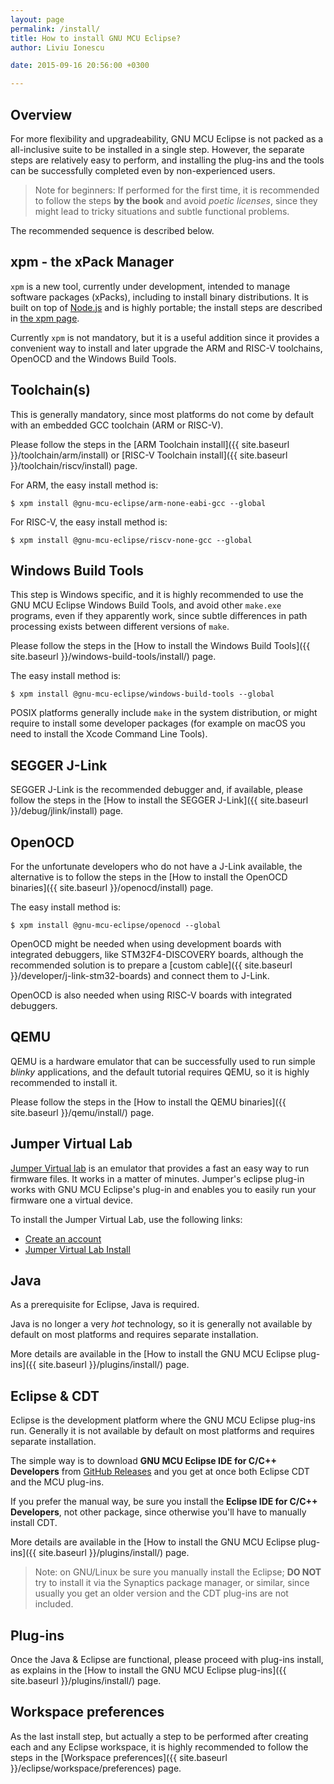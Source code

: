 ```yaml
---
layout: page
permalink: /install/
title: How to install GNU MCU Eclipse?
author: Liviu Ionescu

date: 2015-09-16 20:56:00 +0300

---
```


## Overview

For more flexibility and upgradeability, GNU MCU Eclipse is not packed as a all-inclusive suite to be installed in a single step. However, the separate steps are relatively easy to perform, and installing the plug-ins and the tools can be successfully completed even by non-experienced users.

> Note for beginners: If performed for the first time, it is recommended to follow the steps **by the book** and avoid _poetic licenses_, since they might lead to tricky situations and subtle functional problems.

The recommended sequence is described below.

## xpm - the xPack Manager

`xpm` is a new tool, currently under development, intended to manage software packages (xPacks), including to install binary distributions. It is built on top of [Node.js](https://nodejs.org/) and is highly portable; the install steps are described in [the xpm page](https://www.npmjs.com/package/xpm).

Currently `xpm` is not mandatory, but it is a useful addition since it provides a convenient way to install and later upgrade the ARM and RISC-V toolchains, OpenOCD and the Windows Build Tools.

## Toolchain(s)

This is generally mandatory, since most platforms do not come by default with an embedded GCC toolchain (ARM or RISC-V).

Please follow the steps in the [ARM Toolchain install]({{ site.baseurl }}/toolchain/arm/install) or [RISC-V Toolchain install]({{ site.baseurl }}/toolchain/riscv/install) page.

For ARM, the easy install method is:

```console
$ xpm install @gnu-mcu-eclipse/arm-none-eabi-gcc --global
```

For RISC-V, the easy install method is:

```console
$ xpm install @gnu-mcu-eclipse/riscv-none-gcc --global
```

## Windows Build Tools

This step is Windows specific, and it is highly recommended to use the GNU MCU Eclipse Windows Build Tools, and avoid other `make.exe` programs, even if they apparently work, since subtle differences in path processing exists between different versions of `make`.

Please follow the steps in the [How to install the Windows Build Tools]({{ site.baseurl }}/windows-build-tools/install/) page.

The easy install method is:

```console
$ xpm install @gnu-mcu-eclipse/windows-build-tools --global
```

POSIX platforms generally include `make` in the system distribution, or might require to install some developer packages (for example on macOS you need to install the Xcode Command Line Tools).

## SEGGER J-Link

SEGGER J-Link is the recommended debugger and, if available, please follow the steps in the [How to install the SEGGER J-Link]({{ site.baseurl }}/debug/jlink/install) page.

## OpenOCD

For the unfortunate developers who do not have a J-Link available, the alternative is to follow the steps in the [How to install the OpenOCD binaries]({{ site.baseurl }}/openocd/install) page.

The easy install method is:

```console
$ xpm install @gnu-mcu-eclipse/openocd --global
```

OpenOCD might be needed when using development boards with integrated debuggers, like STM32F4-DISCOVERY boards, although the recommended solution is to prepare a [custom cable]({{ site.baseurl }}/developer/j-link-stm32-boards) and connect them to J-Link.

OpenOCD is also needed when using RISC-V boards with integrated debuggers.

## QEMU

QEMU is a hardware emulator that can be successfully used to run simple _blinky_ applications, and the default tutorial requires QEMU, so it is highly recommended to install it.

Please follow the steps in the [How to install the QEMU binaries]({{ site.baseurl }}/qemu/install/) page.

## Jumper Virtual Lab

[Jumper Virtual lab](https://jumper.io) is an emulator that provides a fast an easy way to run firmware files. It works in a matter of minutes. Jumper's eclipse plug-in works with GNU MCU Eclipse's plug-in and enables you to easily run your firmware one a virtual device.

To install the Jumper Virtual Lab, use the following links:

* [Create an account](https://vlab.jumper.io)
* [Jumper Virtual Lab Install](https://docs.jumper.io/docs/install.html)

## Java

As a prerequisite for Eclipse, Java is required.

Java is no longer a very _hot_ technology, so it is generally not available by default on most platforms and requires separate installation.

More details are available in the [How to install the GNU MCU Eclipse plug-ins]({{ site.baseurl }}/plugins/install/) page.

## Eclipse & CDT

Eclipse is the development platform where the GNU MCU Eclipse plug-ins run. Generally it is not available by default on most platforms and requires separate installation.

The simple way is to download **GNU MCU Eclipse IDE for C/C++ Developers** from [GitHub Releases](https://github.com/gnu-mcu-eclipse/org.eclipse.epp.packages/releases/) and you get at once both Eclipse CDT and the MCU plug-ins.

If you prefer the manual way, be sure you install the **Eclipse IDE for C/C++ Developers**, not other package, since otherwise you'll have to manually install CDT.

More details are available in the [How to install the GNU MCU Eclipse plug-ins]({{ site.baseurl }}/plugins/install/) page.

> Note: on GNU/Linux be sure you manually install the Eclipse; **DO NOT** try to install it via the Synaptics package manager, or similar, since usually you get an older version and the CDT plug-ins are not included.

## Plug-ins

Once the Java & Eclipse are functional, please proceed with plug-ins install, as explains in the  [How to install the GNU MCU Eclipse plug-ins]({{ site.baseurl }}/plugins/install/) page.

## Workspace preferences

As the last install step, but actually a step to be performed after creating each and any Eclipse workspace, it is highly recommended to follow the steps in the [Workspace preferences]({{ site.baseurl }}/eclipse/workspace/preferences) page.
